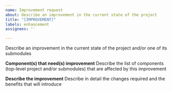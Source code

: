 ```yaml
---
name: Improvement request
about: Describe an improvement in the current state of the project
title: "[IMPROVEMENT]"
labels: enhancement
assignees: ''

---
```


Describe an improvement in the current state of the project and/or one of its submodules

**Component(s) that need(s) improvement**
Describe the list of components (top-level project and/or submodules) that are affected by this improvement

**Describe the improvement**
Describe in detail the changes required and the benefits that will introduce
